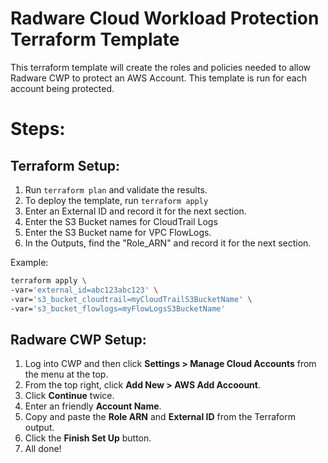 # Radware Cloud Workload Protection Terraform Template
This terraform template will create the roles and policies needed to allow Radware CWP to protect an AWS Account. This template is run for each account being protected.

# Steps:

## Terraform Setup:
1. Run `terraform plan` and validate the results.
1. To deploy the template, run `terraform apply`
1. Enter an External ID and record it for the next section.
1. Enter the S3 Bucket names for CloudTrail Logs
1. Enter the S3 Bucket name for VPC FlowLogs.
1. In the Outputs, find the "Role_ARN" and record it for the next section.

Example:
```BASH
terraform apply \
-var='external_id=abc123abc123' \
-var='s3_bucket_cloudtrail=myCloudTrailS3BucketName' \
-var='s3_bucket_flowlogs=myFlowLogsS3BucketName'
```

## Radware CWP Setup:
1. Log into CWP and then click **Settings > Manage Cloud Accounts** from the menu at the top. 
1. From the top right, click **Add New > AWS Add Accoount**.
1. Click **Continue** twice.
1. Enter an friendly **Account Name**.
1. Copy and paste the **Role ARN** and **External ID** from the Terraform output.
1. Click the **Finish Set Up** button.
1. All done!
